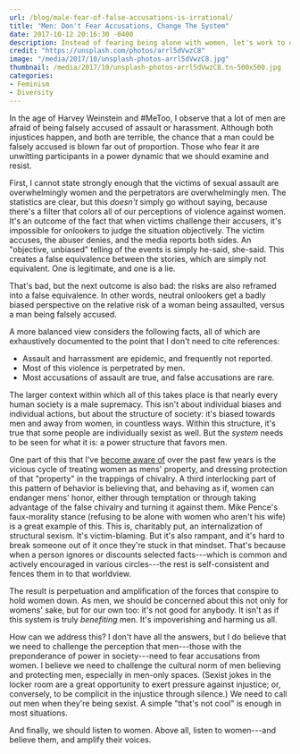 ```yaml
---
url: /blog/male-fear-of-false-accusations-is-irrational/
title: "Men: Don't Fear Accusations, Change The System"
date: 2017-10-12 20:16:30 -0400
description: Instead of fearing being alone with women, let's work to dismantle sexism.
credit: "https://unsplash.com/photos/arrl5dVwzC8"
image: "/media/2017/10/unsplash-photos-arrl5dVwzC8.jpg"
thumbnail: /media/2017/10/unsplash-photos-arrl5dVwzC8.tn-500x500.jpg
categories:
- Feminism
- Diversity
---
```

In the age of Harvey Weinstein and #MeToo, I observe that a lot of men are afraid of being falsely accused of assault or harassment.
Although both injustices happen, and both are terrible, the chance that a man could be falsely accused is blown far out of proportion.
Those who fear it are unwitting participants in a power dynamic that we should examine and resist.
<!--more-->

First, I cannot state strongly enough that the victims of sexual assault are overwhelmingly women and the perpetrators are overwhelmingly men.
The statistics are clear, but this _doesn't_ simply go without saying, because there's a filter that colors all of our perceptions of violence against women.
It's an outcome of the fact that when victims challenge their accusers, it's impossible for onlookers to judge the situation objectively.
The victim accuses, the abuser denies, and the media reports both sides.
An "objective, unbiased" telling of the events is simply he-said, she-said.
This creates a false equivalence between the stories, which are simply not equivalent.
One is legitimate, and one is a lie.

That's bad, but the next outcome is also bad: the risks are also reframed into a false equivalence.
In other words, neutral onlookers get a badly biased perspective on the relative risk of a woman being assaulted, versus a man being falsely accused.

A more balanced view considers the following facts, all of which are exhaustively documented to the point that I don't need to cite references:

- Assault and harrassment are epidemic, and frequently not reported.
- Most of this violence is perpetrated by men.
- Most accusations of assault are true, and false accusations are rare.

The larger context within which all of this takes place is that nearly every human society is a male supremacy.
This isn't about individual biases and individual actions, but about the structure of society: it's biased towards men and away from women, in countless ways.
Within this structure, it's true that some people are individually sexist as well.
But the _system_ needs to be seen for what it is: a power structure that favors men.

One part of this that I've [become aware of](/blog/what-women-tell-me) over the past few years is the vicious cycle of treating women as mens' property, and dressing protection of that "property" in the trappings of chivalry.
A third interlocking part of this pattern of behavior is believing that, and behaving as if, women can endanger mens' honor, either through temptation or through taking advantage of the false chivalry and turning it against them.
Mike Pence's faux-morality stance (refusing to be alone with women who aren't his wife) is a great example of this.
This is, charitably put, an internalization of structural sexism.
It's victim-blaming.
But it's also rampant, and it's hard to break someone out of it once they're stuck in that mindset.
That's because when a person ignores or discounts selected facts---which is common and actively encouraged in various circles---the rest is self-consistent and fences them in to that worldview.

The result is perpetuation and amplification of the forces that conspire to hold women down.
As men, we should be concerned about this not only for womens' sake, but for our own too: it's not good for anybody.
It isn't as if this system is truly _benefiting_ men.
It's impoverishing and harming us all.

How can we address this?
I don't have all the answers, but I do believe that we need to challenge the perception that men---those with the preponderance of power in society---need to fear accusations from women.
I believe we need to challenge the cultural norm of men believing and protecting men, especially in men-only spaces.
(Sexist jokes in the locker room are a great opportunity to exert pressure against injustice; or, conversely, to be complicit in the injustice through silence.)
We need to call out men when they're being sexist.
A simple "that's not cool" is enough in most situations.

And finally, we should listen to women.
Above all, listen to women---and believe them, and amplify their voices.
